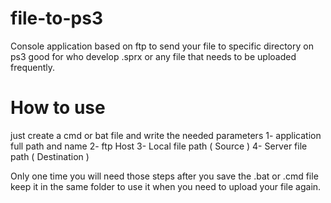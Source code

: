 # file-to-ps3
Console application based on ftp to send your file to specific directory on ps3
good for who develop .sprx or any file that needs to be uploaded frequently.

# How to use
just create a cmd or bat file and write the needed parameters
1- application full path and name 
2- ftp Host
3- Local file path ( Source )
4- Server file path ( Destination )

Only one time you will need those steps after you save the .bat or .cmd file keep it in the same folder
to use it when you need to upload your file again.


